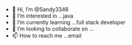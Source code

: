 - 👋 Hi, I’m @Sandy3346
- 👀 I’m interested in ...java 
- 🌱 I’m currently learning ...full stack developer
- 💞️ I’m looking to collaborate on ...
- 📫 How to reach me ...email

<!---
Sandy3346/Sandy3346 is a ✨ special ✨ repository because its `README.md` (this file) appears on your GitHub profile.
You can click the Preview link to take a look at your changes.
--->
